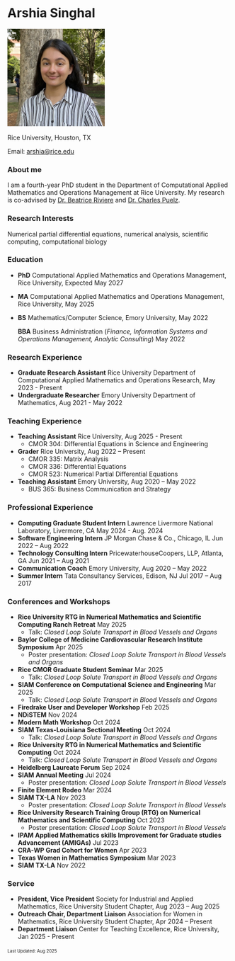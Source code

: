 # Arshia Singhal
<img src="\headshot.jpg" width="220">

Rice University, Houston, TX 

Email: arshia@rice.edu

### About me
I am a fourth-year PhD student in the Department of Computational Applied Mathematics and Operations Management at Rice University. My research is co-advised by [Dr. Beatrice Riviere](https://profiles.rice.edu/faculty/beatrice-riviere) and [Dr. Charles Puelz](https://www.bcm.edu/people-search/charles-puelz-28795).

### Research Interests
Numerical partial differential equations, numerical analysis, scientific computing, computational biology

### Education
- **PhD** Computational Applied Mathematics and Operations Management, Rice University, Expected May 2027

- **MA** Computational Applied Mathematics and Operations Management, Rice University, May 2025

- **BS** Mathematics/Computer Science, Emory University, May 2022

  **BBA** Business Administration (_Finance, Information Systems and Operations Management, Analytic Consulting_) May 2022

### Research Experience
- **Graduate Research Assistant** Rice University Department of Computational Applied Mathematics and Operations Research, May 2023 - Present
- **Undergraduate Researcher** Emory University Department of Mathematics, Aug 2021 - May 2022

### Teaching Experience
- **Teaching Assistant** Rice University, Aug 2025 - Present
  - CMOR 304: Differential Equations in Science and Engineering
- **Grader** Rice University,	Aug 2022 – Present
  - CMOR 335: Matrix Analysis
  - CMOR 336: Differential Equations
  - CMOR 523: Numerical Partial Differential Equations
- **Teaching Assistant** Emory University,	Aug 2020 – May 2022
  - BUS 365: Business Communication and Strategy

### Professional Experience
- **Computing Graduate Student Intern** Lawrence Livermore National Laboratory, Livermore, CA May 2024 - Aug. 2024
- **Software Engineering Intern** JP Morgan Chase & Co., Chicago, IL	Jun 2022 – Aug 2022
- **Technology Consulting Intern** PricewaterhouseCoopers, LLP, Atlanta, GA		Jun 2021 – Aug 2021
- **Communication Coach** Emory University, Aug 2020 – May 2022
- **Summer Intern** Tata Consultancy Services, Edison, NJ	Jul 2017 – Aug 2017

### Conferences and Workshops
- **Rice University RTG in Numerical Mathematics and Scientific Computing Ranch Retreat** May 2025
  - Talk: _Closed Loop Solute Transport in Blood Vessels and Organs_
- **Baylor College of Medicine Cardiovascular Research Institute Symposium** Apr 2025
  - Poster presentation: _Closed Loop Solute Transport in Blood Vessels and Organs_
- **Rice CMOR Graduate Student Seminar** Mar 2025
  - Talk: _Closed Loop Solute Transport in Blood Vessels and Organs_
- **SIAM Conference on Computational Science and Engineering** Mar 2025
  - Talk: _Closed Loop Solute Transport in Blood Vessels and Organs_
- **Firedrake User and Developer Workshop** Feb 2025
- **NDiSTEM** Nov 2024
- **Modern Math Workshop** Oct 2024
- **SIAM Texas-Louisiana Sectional Meeting** Oct 2024
  - Talk: _Closed Loop Solute Transport in Blood Vessels and Organs_
- **Rice University RTG in Numerical Mathematics and Scientific Computing** Oct 2024
  - Talk: _Closed Loop Solute Transport in Blood Vessels and Organs_
- **Heidelberg Laureate Forum** Sep 2024
- **SIAM Annual Meeting** Jul 2024
  - Poster presentation: _Closed Loop Solute Transport in Blood Vessels_
- **Finite Element Rodeo** Mar 2024
- **SIAM TX-LA**	Nov 2023
  - Poster presentation: _Closed Loop Solute Transport in Blood Vessels_
- **Rice University Research Training Group (RTG) on Numerical Mathematics and Scientific Computing** Oct 2023
  - Poster presentation: _Closed Loop Solute Transport in Blood Vessels_
- **IPAM Applied Mathematics skills Improvement for Graduate studies Advancement (AMIGAs)**	Jul 2023
- **CRA-WP Grad Cohort for Women**	Apr 2023
- **Texas Women in Mathematics Symposium**	Mar 2023
- **SIAM TX-LA**	Nov 2022

### Service
- **President, Vice President** Society for Industrial and Applied Mathematics, Rice University Student Chapter,	Aug 2023 – Aug 2025
- **Outreach Chair, Department Liaison** Association for Women in Mathematics, Rice University Student Chapter,	Apr 2024 – Present
- **Department Liaison** Center for Teaching Excellence, Rice University, Jan 2025 - Present

<sup><sub>Last Updated: Aug 2025</sub></sup>

